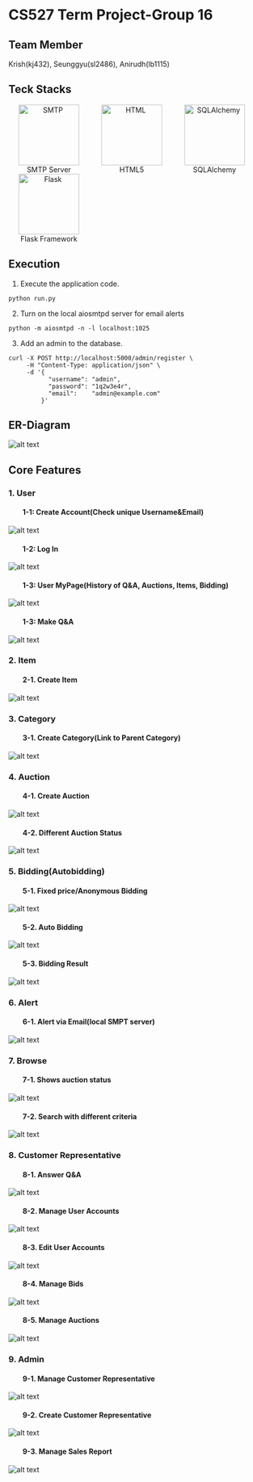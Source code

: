 # CS527 Term Project-Group 16
## Team Member
Krish(kj432), Seunggyu(sl2486), Anirudh(lb1115)

## Teck Stacks
<p align="center">
  <figure style="display:inline-block; text-align:center; margin:0 20px">
    <img src="/images/smtp.png" alt="SMTP" width="120" />
    <figcaption>SMTP Server</figcaption>
  </figure>
  <figure style="display:inline-block; text-align:center; margin:0 20px">
    <img src="/images/html.png" alt="HTML" width="120" />
    <figcaption>HTML5</figcaption>
  </figure>
  <figure style="display:inline-block; text-align:center; margin:0 20px">
    <img src="/images/sqlalchemy.png" alt="SQLAlchemy" width="120" />
    <figcaption>SQLAlchemy</figcaption>
  </figure>
  <figure style="display:inline-block; text-align:center; margin:0 20px">
    <img src="/images/flask.png" alt="Flask" width="120" />
    <figcaption>Flask Framework</figcaption>
  </figure>
</p>

## Execution
1. Execute the application code.
```
python run.py
```
2. Turn on the local aiosmtpd server for email alerts
```
python -m aiosmtpd -n -l localhost:1025
```
3. Add an admin to the database. 
```
curl -X POST http://localhost:5000/admin/register \
     -H "Content-Type: application/json" \
     -d '{
           "username": "admin",
           "password": "1q2w3e4r",
           "email":    "admin@example.com"
         }'
```

## ER-Diagram
![alt text](/images/diagram.png)

## Core Features
### 1. User
#### &emsp;&emsp;1-1: Create Account(Check unique Username&Email)
![alt text](/images/user_create.png)
#### &emsp;&emsp;1-2: Log In
![alt text](/images/user_login.png)
#### &emsp;&emsp;1-3: User MyPage(History of Q&A, Auctions, Items, Bidding)
![alt text](/images/user_detail.png)
#### &emsp;&emsp;1-3: Make Q&A
![alt text](/images/user_qna.png)
### 2. Item
#### &emsp;&emsp;2-1. Create Item
![alt text](/images/item_create.png)
### 3. Category
#### &emsp;&emsp;3-1. Create Category(Link to Parent Category)
![alt text](/images/category.png)
### 4. Auction
#### &emsp;&emsp;4-1. Create Auction
![alt text](/images/auction_open.png)
#### &emsp;&emsp;4-2. Different Auction Status
![alt text](/images/auction_status.png)
### 5. Bidding(Autobidding)
#### &emsp;&emsp;5-1. Fixed price/Anonymous Bidding
![alt text](/images/bidding.png)
#### &emsp;&emsp;5-2. Auto Bidding
![alt text](/images/bidding_auto.png)
#### &emsp;&emsp;5-3. Bidding Result
![alt text](/images/bidding_result.png)
### 6. Alert
#### &emsp;&emsp;6-1. Alert via Email(local SMPT server)
![alt text](/images/alert.png)
### 7. Browse
#### &emsp;&emsp;7-1. Shows auction status
![alt text](/images/browse_status.png)
#### &emsp;&emsp;7-2. Search with different criteria
![alt text](/images/browse_criteria.png)
### 8. Customer Representative
#### &emsp;&emsp;8-1. Answer Q&A
![alt text](/images/rep_qna.png)
#### &emsp;&emsp;8-2. Manage User Accounts
![alt text](/images/rep_user.png)
#### &emsp;&emsp;8-3. Edit User Accounts
![alt text](/images/rep_user_edit.png)
#### &emsp;&emsp;8-4. Manage Bids
![alt text](/images/rep_bid.png)
#### &emsp;&emsp;8-5. Manage Auctions
![alt text](/images/rep_auction.png)
### 9. Admin
#### &emsp;&emsp;9-1. Manage Customer Representative
![alt text](/images/admin_rep.png)
#### &emsp;&emsp;9-2. Create Customer Representative
![alt text](/images/admin_rep_create.png)
#### &emsp;&emsp;9-3. Manage Sales Report
![alt text](/images/admin_sales_report.png)
